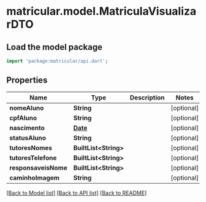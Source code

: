 # matricular.model.MatriculaVisualizarDTO

## Load the model package
```dart
import 'package:matricular/api.dart';
```

## Properties
Name | Type | Description | Notes
------------ | ------------- | ------------- | -------------
**nomeAluno** | **String** |  | [optional] 
**cpfAluno** | **String** |  | [optional] 
**nascimento** | [**Date**](Date.md) |  | [optional] 
**statusAluno** | **String** |  | [optional] 
**tutoresNomes** | **BuiltList&lt;String&gt;** |  | [optional] 
**tutoresTelefone** | **BuiltList&lt;String&gt;** |  | [optional] 
**responsaveisNome** | **BuiltList&lt;String&gt;** |  | [optional] 
**caminhoImagem** | **String** |  | [optional] 

[[Back to Model list]](../README.md#documentation-for-models) [[Back to API list]](../README.md#documentation-for-api-endpoints) [[Back to README]](../README.md)


